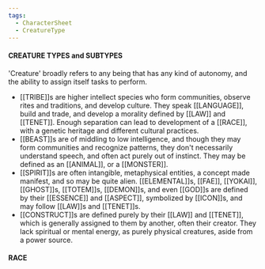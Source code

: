 ```yaml
---
tags:
  - CharacterSheet
  - CreatureType
---
```

#### CREATURE TYPES and SUBTYPES
'Creature' broadly refers to any being that has any kind of autonomy, and the ability to assign itself tasks to perform.

- [[TRIBE]]s are higher intellect species who form communities, observe rites and traditions, and develop culture. They speak [[LANGUAGE]], build and trade, and develop a morality defined by [[LAW]] and [[TENET]]. Enough separation can lead to development of a [[RACE]], with a genetic heritage and different cultural practices.
- [[BEAST]]s are of middling to low intelligence, and though they may form communities and recognize patterns, they don't necessarily understand speech, and often act purely out of instinct. They may be defined as an [[ANIMAL]], or a [[MONSTER]].
- [[SPIRIT]]s are often intangible, metaphysical entities, a concept made manifest, and so may be quite alien. [[ELEMENTAL]]s, [[FAE]], [[YOKAI]], [[GHOST]]s, [[TOTEM]]s, [[DEMON]]s, and even [[GOD]]s are defined by their [[ESSENCE]] and [[ASPECT]], symbolized by [[ICON]]s, and may follow [[LAW]]s and [[TENET]]s.
- [[CONSTRUCT]]s are defined purely by their [[LAW]] and [[TENET]], which is generally assigned to them by another, often their creator. They lack spiritual or mental energy, as purely physical creatures, aside from a power source.



#### RACE
